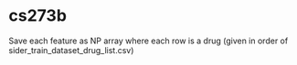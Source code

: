 # cs273b

Save each feature as NP array where each row is a drug (given in order of sider_train_dataset_drug_list.csv)
